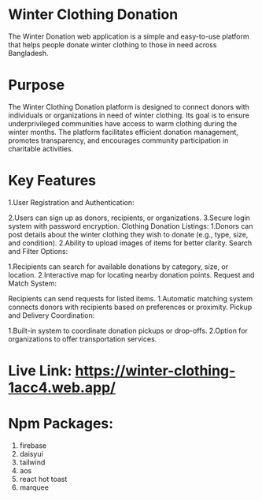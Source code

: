 # Winter Clothing Donation

The Winter Donation web application is a simple and easy-to-use platform that helps people donate winter clothing to those in need across Bangladesh.

# Purpose
The Winter Clothing Donation platform is designed to connect donors with individuals or organizations in need of winter clothing. Its goal is to ensure underprivileged communities have access to warm clothing during the winter months. The platform facilitates efficient donation management, promotes transparency, and encourages community participation in charitable activities.

# Key Features
1.User Registration and Authentication:

2.Users can sign up as donors, recipients, or organizations.
3.Secure login system with password encryption.
Clothing Donation Listings:
1.Donors can post details about the winter clothing they wish to donate (e.g., type, size, and condition).
2.Ability to upload images of items for better clarity.
Search and Filter Options:

1.Recipients can search for available donations by category, size, or location.
2.Interactive map for locating nearby donation points.
Request and Match System:

Recipients can send requests for listed items.
1.Automatic matching system connects donors with recipients based on preferences or proximity.
Pickup and Delivery Coordination:

1.Built-in system to coordinate donation pickups or drop-offs.
2.Option for organizations to offer transportation services.
# Live Link: https://winter-clothing-1acc4.web.app/
# Npm Packages:
1. firebase
2. daisyui
3. tailwind
4. aos
5. react hot toast
6. marquee

